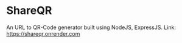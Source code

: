 # ShareQR
An URL to QR-Code generator built using NodeJS, ExpressJS.
Link: https://shareqr.onrender.com
